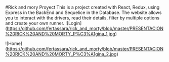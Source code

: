 #Rick and mory Proyect 
This is a project created with React, Redux, using Express in the BackEnd and Sequelice in the Database. The website allows you to interact with the drivers, read their details, filter by multiple options and create your own runner.
![Login] (https://github.com/fertassara/rick_and_morty/blob/master/PRESENTACION%20RICK%20AND%20MORTY_P%C3%A1gina_1.jpg)

![Home] (https://github.com/fertassara/rick_and_morty/blob/master/PRESENTACION%20RICK%20AND%20MORTY_P%C3%A1gina_2.jpg)
